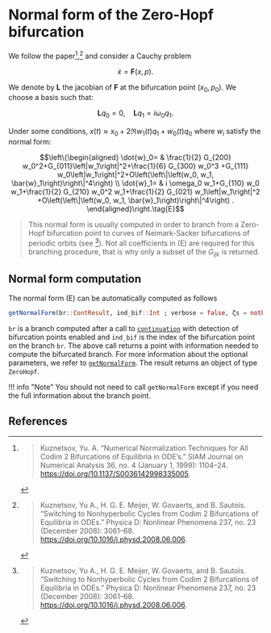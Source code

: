 # Normal form of the Zero-Hopf bifurcation

We follow the paper[^Kuznetsov],[^Kuznetsov2] and consider a Cauchy problem

$$\dot x=\mathbf F(x,p).$$

We denote by $\mathbf L$ the jacobian of $\mathbf F$ at the bifurcation point $(x_0,p_0)$. We choose a basis such that:

$$\mathbf L q_0=0, \quad \mathbf L q_1=i \omega_{0} q_1.$$

Under some conditions, $x(t)\approx x_0+2\Re w_1(t)q_1+w_0(t)q_0$ where $w_i$ satisfy the normal form:

$$\left\{\begin{aligned}
\dot{w}_0= & \frac{1}{2} G_{200} w_0^2+G_{011}\left|w_1\right|^2+\frac{1}{6} G_{300} w_0^3  +G_{111} w_0\left|w_1\right|^2+O\left(\left\|\left(w_0, w_1, \bar{w}_1\right)\right\|^4\right) \\
\dot{w}_1= & i \omega_0 w_1+G_{110} w_0 w_1+\frac{1}{2} G_{210} w_0^2 w_1+\frac{1}{2} G_{021} w_1\left|w_1\right|^2  +O\left(\left\|\left(w_0, w_1, \bar{w}_1\right)\right\|^4\right) .
\end{aligned}\right.\tag{E}$$

> This normal form is usually computed in order to branch from a Zero-Hopf bifurcation point to curves of Neimark-Sacker bifurcations of periodic orbits (see [^Kuznetsov2]). Not all coefficients in (E) are required for this branching procedure, that is why only a subset of the $G_{ijk}$ is returned.

## Normal form computation

The normal form (E) can be automatically computed as follows

```julia
getNormalForm(br::ContResult, ind_bif::Int ; verbose = false, ζs = nothing, lens = br.param_lens)
```

`br` is a branch computed after a call to [`continuation`](@ref) with detection of bifurcation points enabled and `ind_bif` is the index of the bifurcation point on the branch `br`. The above call returns a point with information needed to compute the bifurcated branch. For more information about the optional parameters, we refer to [`getNormalForm`](@ref). The result returns an object of type `ZeroHopf`.


!!! info "Note"
    You should not need to call `getNormalForm` except if you need the full information about the branch point.

## References


[^Kuznetsov]:> Kuznetsov, Yu. A. “Numerical Normalization Techniques for All Codim 2 Bifurcations of Equilibria in ODE’s.” SIAM Journal on Numerical Analysis 36, no. 4 (January 1, 1999): 1104–24. https://doi.org/10.1137/S0036142998335005.

[^Kuznetsov2]:> Kuznetsov, Yu A., H. G. E. Meijer, W. Govaerts, and B. Sautois. “Switching to Nonhyperbolic Cycles from Codim 2 Bifurcations of Equilibria in ODEs.” Physica D: Nonlinear Phenomena 237, no. 23 (December 2008): 3061–68. https://doi.org/10.1016/j.physd.2008.06.006.


